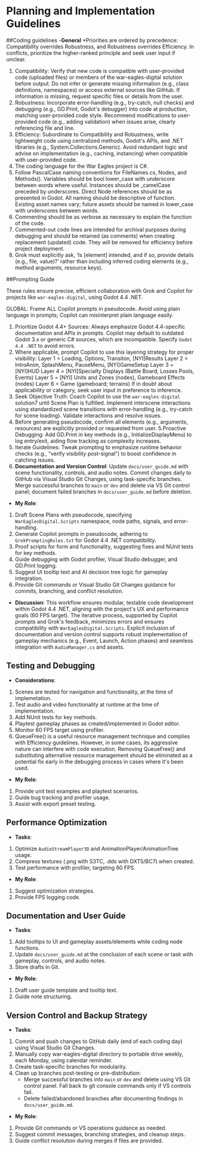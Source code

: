 # Planning and Implementation Guidelines 

##Coding guidelines 
-**General** 
 *Priorities are ordered by precedence: Compatibility overrides Robustness, and Robustness overrides Efficiency. In conflicts, prioritize the higher-ranked principle and seek user input if unclear. 
 1. Compatibility: Verify that new code is compatible with user-provided code (uploaded files) or members of the war-eagles-digital solution before output. Do not infer or generate missing information (e.g., class definitions, namespaces) or access external sources like GitHub. If information is missing, request specific files or details from the user. 
 2. Robustness: Incorporate error-handling (e.g., try-catch, null checks) and debugging (e.g., GD.Print, Godot's debugger) into code at production, matching user-provided code style. Recommend modifications to user-provided code (e.g., adding validation) when issues arise, clearly referencing file and line. 
 3. Efficiency: Subordinate to Compatibility and Robustness, write lightweight code using centralized methods, Godot's APIs, and .NET libraries (e.g., System.Collections.Generic). Avoid redundant logic and advise on implementation (e.g., caching, instancing) when compatible with user-provided code. 
 4.  The coding language for the War Eagles project is C#.  
 5.  Follow PascalCase naming conventions for FileNames.cs, Nodes, and Methods().  Variables should be bool lower_case with underscore between words where useful.  Instances should be _camelCase preceded by underscores.  Direct Node references should be as presented in Godot. All naming should be descriptive of function.  Existing asset names vary;  future assets should be named in lower_case with underscores between words. 
 6. Commenting should be as verbose as necessary to explain the function of the code. 
 7.  Commented-out code lines are intended for archival purposes during debugging and should be retained (as comments) when creating replacement (updated) code.  They will be removed for efficiency before project deployment. 
 8. Grok must explicitly ask, ‘Is [element] intended, and if so, provide details (e.g., file, value)?’ rather than including inferred coding elements (e.g., method arguments, resource keys).

##Prompting Guide 

These rules ensure precise, efficient collaboration with Grok and Copilot for projects like `war-eagles-digital`, using Godot 4.4 .NET. 

GLOBAL:  Frame ALL Copilot prompts in pseudocode.  Avoid using plain language in prompts;  Copilot can misinterpret plain language easily. 

1. Prioritize Godot 4.4+ Sources: Always emphasize Godot 4.4-specific documentation and APIs in prompts. Copilot may default to outdated Godot 3.x or generic C# sources, which are incompatible. Specify `Godot 4.4 .NET` to avoid errors. 
2. Where applicable, prompt Copilot to use this layering strategy for proper visibility: 
Layer 1 = Loading, Options, Transiton, [NYI]Results 
Layer 2 = IntroAnim, SplashMenu, PauseMenu, [NYI]GameSetup 
Layer 3 = [NYI]HUD 
Layer 4 = [NYI]Specialty Displays (Battle Board, Losses Pools, Events) 
Layer 5 = [NYI] Units and Zones (nodes), Gameboard Effects (nodes) 
Layer 6 = Game (gameboard; terrains) 
If in doubt about applicability or category, seek user input in preference to inference. 
3. Seek Objective Truth: Coach Copilot to use the `war-eagles-digital` solution7 until Scene Plan is fulfilled. Implement interscene interactions using standardized scene transitions with error-handling (e.g., try-catch for scene loading). Validate interactions and resolve issues.
4. Before generating pseudocode, confirm all elements (e.g., arguments, resources) are explicitly provided or requested from user. 
5.Proactive Debugging: Add GD.Print in key methods (e.g., InitializeDisplayMenu) to log entry/exit, aiding flow tracking as complexity increases.
6. Iterate Guidelines: Tweak prompting to emphasize runtime behavior checks (e.g., “verify visibility post-signal”) to boost confidence in catching issues. 
 9. **Documentation and Version Control**: Update `docs/user_guide.md` with scene functionality, controls, and audio notes. Commit changes daily to GitHub via Visual Studio Git Changes, using task-specific branches. Merge successful branches to `main` or `dev` and delete via VS Git control panel; document failed branches in `docs/user_guide.md` before deletion. 

- **My Role**: 
 1. Draft Scene Plans with pseudocode, specifying `WarEaglesDigital.Scripts` namespace, node paths, signals, and error-handling. 
 2. Generate Copilot prompts in pseudocode, adhering to `GrokPromptingRules.txt` for Godot 4.4 .NET compatibility. 
 3. Proof scripts for form and functionality, suggesting fixes and NUnit tests for key methods. 
 4. Guide debugging with Godot profiler, Visual Studio debugger, and GD.Print logging. 
 5. Suggest UI tooltip text and AI decision tree logic for gameplay integration. 
 6. Provide Git commands or Visual Studio Git Changes guidance for commits, branching, and conflict resolution. 

- **Discussion**: This workflow ensures modular, testable code development within Godot 4.4 .NET, aligning with the project's UX and performance goals (60 FPS target). The iterative process, supported by Copilot prompts and Grok's feedback, minimizes errors and ensures compatibility with `WarEaglesDigital.Scripts`. Explicit inclusion of documentation and version control supports robust implementation of gameplay mechanics (e.g., Event, Launch, Action phases) and seamless integration with `AudioManager.cs` and assets. 

## Testing and Debugging 
- **Considerations**: 
 1. Scenes are tested for navigation and functionality, at the time of implemetation. 
 2. Test audio and video functionality at runtime at the time of implementation. 
 3. Add NUnit tests for key methods.  
 4. Playtest gameplay phases as created/implemented in Godot editor. 
 5. Monitor 60 FPS target using profiler. 
 7. QueueFree() is a useful resource management technique and complies with Efficiency guidelines.  However, in some cases, its aggressive nature can interfere with code execution.  Removing QueueFree() and substituting alternative resource management should be eliminated as a potential fix early in the debugging process in cases where it's been used. 

- **My Role**: 
 1. Provide unit test examples and playtest scenarios. 
 2. Guide bug tracking and profiler usage. 
 3. Assist with export preset testing. 

## Performance Optimization 
- **Tasks**: 
 1. Optimize `AudioStreamPlayer3D` and AnimationPlayer/AnimationTree usage. 
 2. Compress textures (.png with S3TC, .dds with DXT5/BC7) when created. 
 3. Test performance with profiler, targeting 60 FPS.  
- **My Role**: 
 1. Suggest optimization strategies. 
 2. Provide FPS logging code. 

## Documentation and User Guide 
- **Tasks**: 
 1. Add tooltips to UI and gameplay assets/elements while coding node functions. 
 2. Update `docs/user_guide.md` at the conclusion of each scene or task with gameplay, controls, and audio notes. 
 3. Store drafts in Git. 
- **My Role**: 
 1. Draft user guide template and tooltip text. 
 2. Guide note structuring. 

## Version Control and Backup Strategy 
- **Tasks**: 
 1. Commit and push changes to GitHub daily (end of each coding day) using Visual Studio Git Changes. 
 2. Manually copy war-eagles-digital directory to portable drive weekly, each Monday, using calendar reminder. 
 3. Create task-specific branches for modularity. 
 4. Clean up branches post-testing or pre-distribution: 
    - Merge successful branches into `main` or `dev` and delete using VS Git control panel.  Fall back to git console commands only if VS controls fail. 
    - Delete failed/abandoned branches after documenting findings in `docs/user_guide.md`. 
- **My Role**: 
 1. Provide Git commands or VS operations guidance as needed. 
 2. Suggest commit messages, branching strategies, and cleanup steps. 
 3. Guide conflict resolution during merges if files are provided. 
